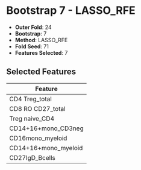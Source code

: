 # Bootstrap 7 - LASSO_RFE

- **Outer Fold**: 24
- **Bootstrap**: 7
- **Method**: LASSO_RFE
- **Fold Seed**: 71
- **Features Selected**: 7

## Selected Features

| Feature |
|---------|
| CD4 Treg_total |
| CD8 RO CD27_total |
| Treg naive_CD4 |
| CD14+16+mono_CD3neg |
| CD16mono_myeloid |
| CD14+16+mono_myeloid |
| CD27IgD_Bcells |
